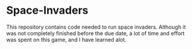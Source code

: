 # Space-Invaders
This repository contains code needed to run space invaders. Although it was not 
completely finished before the due date, a lot of time and effort was spent on 
this game, and I have learned alot.
